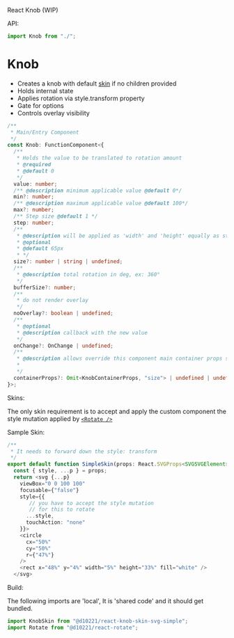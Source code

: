 React Knob (WIP)

API:

```javascript
import Knob from "./";
```

# Knob

- Creates a knob with default [skin](../react-knob-skin-svg-simple) if no children provided
- Holds internal state
- Applies rotation via style.transform property
- Gate for options
- Controls overlay visibility

```typescript
/**
 * Main/Entry Component
 */
const Knob: FunctionComponent<{
  /**
   * Holds the value to be translated to rotation amount
   * @required
   * @default 0
   */
  value: number;
  /** @description minimum applicable value @default 0*/
  min?: number;
  /** @description maximum applicable value @default 100*/
  max?: number;
  /** Step size @default 1 */
  step: number;
  /**
   * @description will be applied as 'width' and 'height' equally as style property
   * @optional
   * @default 65px
   * */
  size?: number | string | undefined;
  /**
   * @description total rotation in deg, ex: 360°
   */
  bufferSize?: number;
  /**
   * do not render overlay
   */
  noOverlay?: boolean | undefined;
  /**
   * @optional
   * @description callback with the new value
   */
  onChange?: OnChange | undefined;
  /**
   * @description allows override this component main container props see './KnobContainer'
   *
   */
  containerProps?: Omit<KnobContainerProps, "size"> | undefined | undefined;
}>;
```

Skins:

The only skin requirement is to accept and apply the custom component the style mutation applied by [`<Rotate />`](../react-rotate/src/index.ts)

Sample Skin:

```typescript
/**
 * It needs to forward down the style: transform
 */
export default function SimpleSkin(props: React.SVGProps<SVGSVGElement>) {
  const { style, ...p } = props;
  return <svg {...p}
    viewBox="0 0 100 100"
    focusable={"false"}
    style={{
       // you have to accept the style mutation
       // for this to rotate
      ...style,
      touchAction: "none"
    }}>
    <circle
      cx="50%"
      cy="50%"
      r={"47%"}
    />
    <rect x="48%" y="4%" width="5%" height="33%" fill="white" />
  </svg>
```

Build:

The following imports are 'local',
It is 'shared code' and it should get bundled.

```javascript
import KnobSkin from "@d10221/react-knob-skin-svg-simple";
import Rotate from "@d10221/react-rotate";
```

